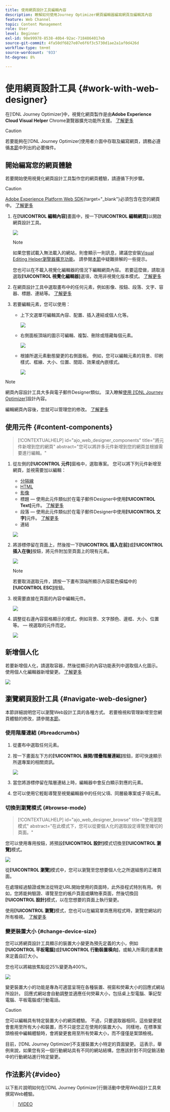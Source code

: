 ```yaml
---
title: 使用網頁設計工具編輯內容
description: 瞭解如何使用Journey Optimizer網頁編輯器編寫網頁及編輯其內容
feature: Web Channel
topic: Content Management
role: User
level: Beginner
exl-id: 98e99978-8538-40b4-92ac-7184864017eb
source-git-commit: 4fa50df6827e07e6f6f3c5730d1ae2a1af0d426d
workflow-type: tm+mt
source-wordcount: '933'
ht-degree: 8%

---
```


# 使用網頁設計工具 {#work-with-web-designer}

<!--
>[!CONTEXTUALHELP]
>id="ajo_web_url_to_edit_surface"
>title="Confirm the URL to edit"
>abstract="Confirm the URL of the specific web page to use for editing the content that will be applied on the web configuration defined above. The web page must be implemented using the Adobe Experience Platform Web SDK."
>additional-url="https://experienceleague.adobe.com/docs/platform-learn/implement-web-sdk/overview.html?lang=zh-Hant" text="Learn more"

>[!CONTEXTUALHELP]
>id="ajo_web_url_to_edit_rule"
>title="Enter the URL to edit"
>abstract="Enter the URL of a specific web page to use for editing the content that will be applied to all pages matching the rule. The web page must be implemented using Adobe Experience Platform Web SDK."
>additional-url="https://experienceleague.adobe.com/docs/platform-learn/implement-web-sdk/overview.html?lang=zh-Hant" text="Learn more"
-->

在[!DNL Journey Optimizer]中，視覺化網頁製作是由&#x200B;**Adobe Experience Cloud Visual Helper** Chrome瀏覽器擴充功能所支援。 [了解更多](web-prerequisites.md#visual-authoring-prerequisites)

>[!CAUTION]
>
>若要能夠在[!DNL Journey Optimizer]使用者介面中存取及編寫網頁，請務必遵循[本節](web-prerequisites.md)中列出的必要條件。

## 開始編寫您的網頁體驗

若要開始使用視覺化網頁設計工具製作您的網頁體驗，請遵循下列步驟。

>[!CAUTION]
>
>[Adobe Experience Platform Web SDK](https://experienceleague.adobe.com/docs/platform-learn/implement-web-sdk/overview.html?lang=zh-Hant){target="_blank"}必須包含在您的網頁中。 [了解更多](web-prerequisites.md#implementation-prerequisites)

1. 在&#x200B;**[!UICONTROL 編輯內容]**&#x200B;畫面中，按一下&#x200B;**[!UICONTROL 編輯網頁]**&#x200B;以開啟網頁設計工具。

   ![](assets/web-campaign-edit-web-page.png)

   <!--![](assets/web-designer.png)-->

   >[!NOTE]
   >
   >如果您嘗試載入無法載入的網站，則會顯示一則訊息，建議您安裝[Visual Editing Helper瀏覽器擴充功能](#install-visual-editing-helper)。 請參閱[本節](web-prerequisites.md#troubleshooting)中疑難排解的一些提示。
   >
   >您也可以在不載入視覺化編輯器的情況下編輯網頁內容。 若要這麼做，請取消選取&#x200B;**[!UICONTROL 視覺化編輯器]**&#x200B;選項，改用非視覺化版本模式。 [了解更多](web-non-visual-editor.md)

1. 在網頁設計工具中選取畫布中的任何元素，例如影像、按鈕、段落、文字、容器、標題、連結等。 [了解更多](#content-components)

1. 若要編輯元素，您可以使用：

   * 上下文選單可編輯其內容、配置、插入連結或個人化等。

     ![](assets/web-designer-contextual-bar.png)

   * 右側面板頂端的圖示可編輯、複製、刪除或隱藏每個元素。

     ![](assets/web-designer-right-panel-icons.png)

   * 根據所選元素動態變更的右側面板。 例如，您可以編輯元素的背景、印刷樣式、框線、大小、位置、間距、效果或內嵌樣式。

     ![](assets/web-designer-right-panel.png)

>[!NOTE]
>
>網頁內容設計工具大多與電子郵件Designer類似。 深入瞭解[使用 [!DNL Journey Optimizer]](../email/get-started-email-design.md)設計內容。

編輯網頁內容後，您就可以管理您的修改。 [了解更多](manage-web-modifications.md)

## 使用元件 {#content-components}

>[!CONTEXTUALHELP]
>id="ajo_web_designer_components"
>title="將元件新增到您的網頁"
>abstract="您可以將許多元件新增到您的網頁並根據需要進行編輯。"

1. 從左側的&#x200B;**[!UICONTROL 元件]**&#x200B;窗格中，選取專案。 您可以將下列元件新增至網頁，並視需要加以編輯：

   * [分隔線](../email/content-components.md#divider)
   * [HTML](../email/content-components.md#HTML)
   * [影像](../email/content-components.md#image)
   * 標題 — 使用此元件類似於在電子郵件Designer中使用&#x200B;**[!UICONTROL Text]**&#x200B;元件。 [了解更多](../email/content-components.md#text)
   * 段落 — 使用此元件類似於在電子郵件Designer中使用&#x200B;**[!UICONTROL 文字]**&#x200B;元件。 [了解更多](../email/content-components.md#text)
   * 連結

   ![](assets/web-designer-components.png)

1. 將游標停留在頁面上，然後按一下&#x200B;**[!UICONTROL 插入在前]**&#x200B;或&#x200B;**[!UICONTROL 插入在後]**&#x200B;按鈕，將元件附加至頁面上的現有元素。

   ![](assets/web-designer-insert-components.png)

   >[!NOTE]
   >
   >若要取消選取元件，請按一下畫布頂端所顯示內容藍色橫幅中的&#x200B;**[!UICONTROL ESC]**&#x200B;按鈕。

1. 視需要直接在頁面的內容中編輯元件。

   ![](assets/web-designer-edit-header.png)

1. 調整從右邊內容窗格顯示的樣式，例如背景、文字顏色、邊框、大小、位置等。  — 視選取的元件而定。

   ![](assets/web-designer-header-style.png)

## 新增個人化

若要新增個人化，請選取容器，然後從顯示的內容功能表列中選取個人化圖示。 使用個人化編輯器新增變更。 [了解更多](../personalization/personalization-build-expressions.md)

![](assets/web-designer-personalization.png)

## 瀏覽網頁設計工具 {#navigate-web-designer}

本節詳細說明您可以瀏覽Web設計工具的各種方式。 若要檢視和管理新增至您網頁體驗的修改，請參閱[本節](manage-web-modifications.md)。

### 使用階層連結 {#breadcrumbs}

1. 從畫布中選取任何元素。

1. 按一下畫面左下方的&#x200B;**[!UICONTROL 展開/摺疊階層連結]**&#x200B;按鈕，即可快速顯示所選專案的相關資訊。

   ![](assets/web-designer-breadcrumbs.png)

1. 當您將游標停留在階層連結上時，編輯器中會反白顯示對應的元素。

1. 您可以使用它輕鬆導覽至視覺編輯器中的任何父項、同層級專案或子項元素。

### 切換到瀏覽模式 {#browse-mode}

>[!CONTEXTUALHELP]
>id="ajo_web_designer_browse"
>title="使用瀏覽模式"
>abstract="在此模式下，您可以從要個人化的選取設定導覽至確切的頁面。"

您可以使用專用按鈕，將預設&#x200B;**[!UICONTROL 設計]**&#x200B;模式切換至&#x200B;**[!UICONTROL 瀏覽]**&#x200B;模式。

![](assets/web-designer-browse-mode.png)

從&#x200B;**[!UICONTROL 瀏覽]**&#x200B;模式中，您可以瀏覽至您想要個人化之所選組態的正確頁面。

在處理經過驗證或無法從特定URL開始使用的頁面時，此外掛程式特別有用。 例如，您將能夠驗證、導覽至您的帳戶頁面或購物車頁面，然後切換回&#x200B;**[!UICONTROL 設計]**&#x200B;模式，以在您想要的頁面上執行變更。

使用&#x200B;**[!UICONTROL 瀏覽]**&#x200B;模式，您也可以在編寫單頁應用程式時，瀏覽您網站的所有檢視。 [了解更多](web-spa.md)

### 變更裝置大小 {#change-device-size}

您可以將網頁設計工具顯示的裝置大小變更為預先定義的大小，例如&#x200B;**[!UICONTROL 平板電腦]**&#x200B;或&#x200B;**[!UICONTROL 行動裝置橫向]**，或輸入所需的畫素數來定義自訂大小。

您也可以將縮放焦點從25%變更為400%。

![](assets/web-designer-device.png)

變更裝置大小的功能是專為可適當呈現在各種裝置、視窗和熒幕大小的回應式網站所設計。 回應式網站會自動調整並適應任何熒幕大小，包括桌上型電腦、筆記型電腦、平板電腦或行動電話。

>[!CAUTION]
>
>您可以編輯具有特定裝置大小的網頁體驗。 不過，只要選取器相同，這些變更就會套用至所有大小和裝置，而不只是您正在使用的裝置大小。 同樣地，在標準案頭檢視中編輯體驗時，會將變更套用至所有熒幕大小，而不僅僅是案頭檢視。
>
>目前，[!DNL Journey Optimizer]不支援裝置大小特定的頁面變更。 這表示，舉例來說，如果您有另一個行動網站具有不同的網站結構，您應該針對不同促銷活動中的行動網站進行特定變更。

## 作法影片{#video}

以下影片說明如何在[!DNL Journey Optimizer]行銷活動中使用Web設計工具來撰寫Web體驗。

>[!VIDEO](https://video.tv.adobe.com/v/3418803/?quality=12&learn=on)
